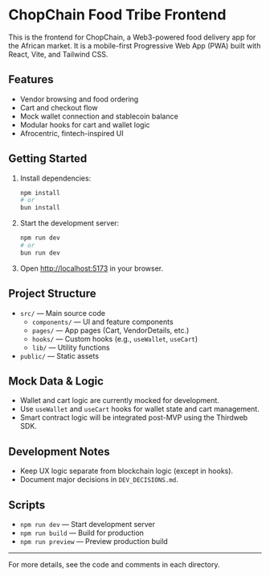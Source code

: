 # ChopChain Food Tribe Frontend

This is the frontend for ChopChain, a Web3-powered food delivery app for the African market. It is a mobile-first Progressive Web App (PWA) built with React, Vite, and Tailwind CSS.

## Features
- Vendor browsing and food ordering
- Cart and checkout flow
- Mock wallet connection and stablecoin balance
- Modular hooks for cart and wallet logic
- Afrocentric, fintech-inspired UI

## Getting Started

1. Install dependencies:
   ```sh
   npm install
   # or
   bun install
   ```
2. Start the development server:
   ```sh
   npm run dev
   # or
   bun run dev
   ```
3. Open [http://localhost:5173](http://localhost:5173) in your browser.

## Project Structure

- `src/` — Main source code
  - `components/` — UI and feature components
  - `pages/` — App pages (Cart, VendorDetails, etc.)
  - `hooks/` — Custom hooks (e.g., `useWallet`, `useCart`)
  - `lib/` — Utility functions
- `public/` — Static assets

## Mock Data & Logic
- Wallet and cart logic are currently mocked for development.
- Use `useWallet` and `useCart` hooks for wallet state and cart management.
- Smart contract logic will be integrated post-MVP using the Thirdweb SDK.

## Development Notes
- Keep UX logic separate from blockchain logic (except in hooks).
- Document major decisions in `DEV_DECISIONS.md`.

## Scripts
- `npm run dev` — Start development server
- `npm run build` — Build for production
- `npm run preview` — Preview production build

---

For more details, see the code and comments in each directory. 